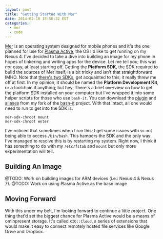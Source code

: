```yaml
---
layout: post
title: "Getting Started With Mer"
date: 2014-02-18 15:50:32 EST
categories:
  - mer
  - code
---
```


[Mer][mer] is an operating system designed for mobile phones and it's the one
planned for use for [Plasma Active][plasma_active], the OS I'd like to get
running on my Nexus 4. I've decided to take a dive into building an image for
my phone in hopes of tinkering and writing apps for the device. Let me tell
you; this was *not* easy, at least starting off. Getting the **Platform SDK**,
the SDK required to build the sources of Mer itself, is a bit tricky and isn't
that straightforward IMHO. Note that [there's two SDKs][mer_sdks], get
acquainted to this; it really threw me off at first. In my opinion, it should
be named the **Platform Development Kit**, or a toolchain if anything; but
hey. There's a brief overview on how to get the platform SDK installed on your
computer but I've wrapped it into some helper scripts for those who use
`bash-it`. You can download the [plugin][mer_install_plugin] and
[aliases][mer_install_alias] from my fork of the [bash-it][bash_it] project.
With that intact, all one would need to run to get into the SDK is:

```
mer-sdk-chroot mount
mer-sdk-chroot enter
```

I've noticed that sometimes when I run this; I get some issues with `su` not
being able to access `/bin/bash`. This hampers the SDK and the only way I've
managed to resolve this is by restarting my system. Right now, I think it has
something to do with my `/etc/fstab` and `mount` but only more experimentation
will tell.

## Building An Image

@TODO: Work on building images for ARM devices (i.e.: Nexus 4 & Nexus 7).
@TODO: Work on using Plasma Active as the base image

## Moving Forward

With this under my belt, I'm looking forward to continue a little project. One
thing that'd set the biggest chance for Plasma Active would be a means of
ominpresent storage. It's called `KIO::Cloud`, a series of extensions that
would make it easy to connect remotely hosted file services like Google Drive
and Dropbox.

[mer]: http://merproject.org/
[plasma_active]: http://plasma-active.org/
[pdk]: https://wiki.merproject.org/wiki/Platform_SDK#Using_the_platform_SDK
[bash_it]: https://github.com/revans/bash-it
[mer_sdks]: https://wiki.merproject.org/wiki/Platform_SDK#Mer_platform_SDK
[mer_install_plugin]: http://url.jalcine.me/1cnipOn
[mer_install_alias]: http://url.jalcine.me/1kTjAdp

